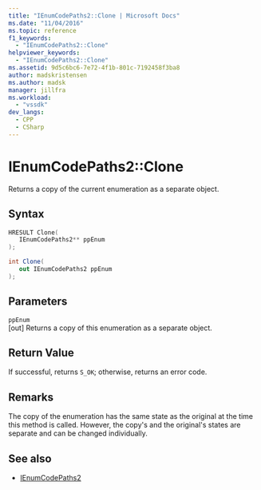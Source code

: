 ```yaml
---
title: "IEnumCodePaths2::Clone | Microsoft Docs"
ms.date: "11/04/2016"
ms.topic: reference
f1_keywords:
  - "IEnumCodePaths2::Clone"
helpviewer_keywords:
  - "IEnumCodePaths2::Clone"
ms.assetid: 9d5c6bc6-7e72-4f1b-801c-7192458f3ba8
author: madskristensen
ms.author: madsk
manager: jillfra
ms.workload:
  - "vssdk"
dev_langs:
  - CPP
  - CSharp
---
```

# IEnumCodePaths2::Clone
Returns a copy of the current enumeration as a separate object.

## Syntax

```cpp
HRESULT Clone(
   IEnumCodePaths2** ppEnum
);
```

```csharp
int Clone(
   out IEnumCodePaths2 ppEnum
);
```

## Parameters
`ppEnum`\
[out] Returns a copy of this enumeration as a separate object.

## Return Value
 If successful, returns `S_OK`; otherwise, returns an error code.

## Remarks
 The copy of the enumeration has the same state as the original at the time this method is called. However, the copy's and the original's states are separate and can be changed individually.

## See also
- [IEnumCodePaths2](../../../extensibility/debugger/reference/ienumcodepaths2.md)